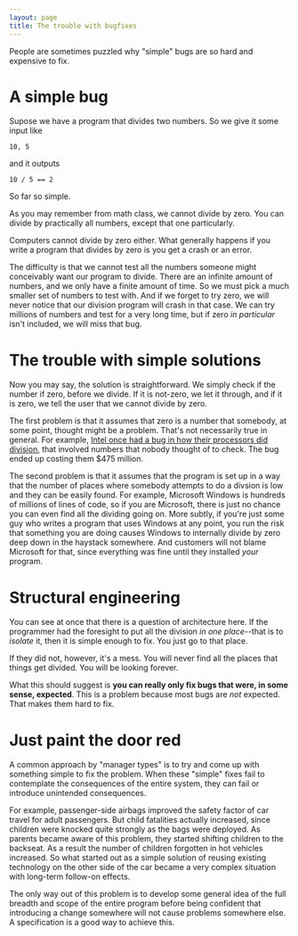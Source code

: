 ```yaml
---
layout: page
title: The trouble with bugfixes
---
```



People are sometimes puzzled why "simple" bugs are so hard and expensive to fix.

# A simple bug

Supose we have a program that divides two numbers.  So we give it some input like

```
10, 5
```

and it outputs

```
10 / 5 == 2
```

So far so simple.

As you may remember from math class, we cannot divide by zero.  You can divide by practically all numbers, except that one particularly.

Computers cannot divide by zero either.  What generally happens if you write a program that divides by zero is you get a crash or an error.

The difficulty is that we cannot test all the numbers someone might conceivably want our program to divide.  There are an infinite amount of numbers, and we only have a finite amount of time.  So we must pick a much smaller set of numbers to test with.  And if we forget to try zero, we will never notice that our division program will crash in that case.  We can try millions of numbers and test for a very long time, but if zero *in particular* isn't included, we will miss that bug.

# The trouble with simple solutions

Now you may say, the solution is straightforward.  We simply check if the number if zero, before we divide.  If it is not-zero, we let it through, and if it is zero, we tell the user that we cannot divide by zero.

The first problem is that it assumes that zero is a number that somebody, at some point, thought might be a problem.  That's not necessarily true in general.  For example, [Intel once had a bug in how their processors did division](https://en.wikipedia.org/wiki/Pentium_FDIV_bug), that involved numbers that nobody thought of to check.  The bug ended up costing them $475 million.

The second problem is that it assumes that the program is set up in a way that the number of places where somebody attempts to do a divsion is low and they can be easily found.  For example, Microsoft Windows is hundreds of millions of lines of code, so if you are Microsoft, there is just no chance you can even find all the dividing going on.  More subtly, if you're just some guy who writes a  program that uses Windows at any point, you run the risk that something you are doing causes Windows to internally divide by zero deep down in the haystack somewhere.  And customers will not blame Microsoft for that, since everything was fine until they installed *your* program.

# Structural engineering

You can see at once that there is a question of architecture here.  If the programmer had the foresight to put all the division *in one place*--that is to *isolate* it, then it is simple enough to fix.  You just go to that place.

If they did not, however, it's a mess.  You will never find all the places that things get divided.  You will be looking forever.

What this should suggest is **you can really only fix bugs that were, in some sense, expected**.  This is a problem because most bugs are *not* expected.  That makes them hard to fix.

# Just paint the door red

A common approach by "manager types" is to try and come up with something simple to fix the problem.  When these "simple" fixes fail to contemplate the consequences of the entire system, they can fail or introduce unintended consequences.

For example, passenger-side airbags improved the safety factor of car travel for adult passengers.  But child fatalities actually increased, since children were knocked quite strongly as the bags were deployed.  As parents became aware of this problem, they started shifting children to the backseat.  As a result the number of children forgotten in hot vehicles increased.  So what started out as a simple solution of reusing existing technology on the other side of the car became a very complex situation with long-term follow-on effects.

The only way out of this problem is to develop some general idea of the full breadth and scope of the entire program before being confident that introducing a change somewhere will not cause problems somewhere else.  A specification is a good way to achieve this.

